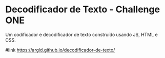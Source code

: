 # Decodificador de Texto - Challenge ONE
Um codificador e decodificador de texto construído usando JS, HTML e CSS.

#link
https://argld.github.io/decodificador-de-texto/
